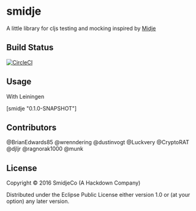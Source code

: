 # smidje

A little library for cljs testing and mocking inspired by [Midje](https://github.com/marick/Midje)

## Build Status

[![CircleCI](https://circleci.com/gh/munk/smidje.svg?style=svg)](https://circleci.com/gh/munk/smidje)

## Usage

With Leiningen

[smidje "0.1.0-SNAPSHOT"]

## Contributors

@BrianEdwards85
@wrenndering
@dustinvogt
@Luckvery
@CryptoRAT
@djljr
@ragnorak1000
@munk

## License

Copyright © 2016 SmidjeCo (A Hackdown Company)

Distributed under the Eclipse Public License either version 1.0 or (at
your option) any later version.
